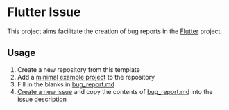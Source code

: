 # Flutter Issue

This project aims facilitate the creation of bug reports in the [Flutter](https://github.com/flutter/flutter/) project.

## Usage

1. Create a new repository from this template
2. Add a [minimal example project](https://gist.github.com/jmewes/670e9bcda8cf116f5c46917d057a7ffa) to the repository
3. Fill in the blanks in [bug_report.md](./bug_report.md)
4. [Create a new issue](https://github.com/flutter/flutter/issues/new/choose) and copy the contents of [bug_report.md](./bug_report.md) into the issue description
